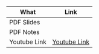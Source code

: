 | What | Link |
| ---- | ---- |
| PDF Slides |  |
| PDF Notes |  |
| Youtube Link | [Youtube Link]() |

